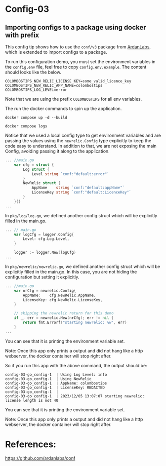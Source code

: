 # Config-03

## Importing configs to a package using docker with prefix

This config tip shows how to use the `conf/v3` package from [ArdanLabs](https://github.com/ardanlabs/conf), which is extended to import configs to a package.

To run this configuration demo, you must set the environment variables in the `config.env` file, feel free to copy `config.env.example`. The content should looks like the below.

```
COLOMBOSTIPS_NEW_RELIC_LICENSE_KEY=some_valid_licence_key
COLOMBOSTIPS_NEW_RELIC_APP_NAME=colombostips
COLOMBOSTIPS_LOG_LEVEL=error
```

Note that we are using the prefix `COLOMBOSTIPS` for all env variables.
 
The run the docker commands to spin up the application.

```
docker compose up -d --build

docker compose logs
```

Notice that we used a local config type to get environment variables and are passing the values using the `newrelic.Config` type explicitly to keep the code easy to understand. In addition to that, we are not exposing the main Config, avoiding passing it along to the application.

```go
... //main.go
	var cfg = struct {
		Log struct {
			Level string `conf:"default:error"`
		}
		NewRelic struct {
			AppName    string `conf:"default:appName"`
			LicenseKey string `conf:"default:LicenceKey"`
		}
	}{}
...
```

In `pkg/log/log.go`, we defined another config struct which will be explicitly filled in the main.go.
```go
... // main.go
	var logCfg = logger.Config{
		Level: cfg.Log.Level,
	}

	logger := logger.New(logCfg)
...
```

In `pkg/newrelic/newrelic.go`, we defined another config struct which will be explicitly filled in the main.go. In this case, you are not hiding the configuration but setting it explicitly.

```go
... //main.go
	var nrCfg = newrelic.Config{
		AppName:    cfg.NewRelic.AppName,
		LicenseKey: cfg.NewRelic.LicenseKey,
	}

	// skipping the newrelic return for this demo
	if _, err = newrelic.New(nrCfg); err != nil {
		return fmt.Errorf("starting newrelic: %w", err)
	}
...
```

You can see that it is printing the environment variable set.

Note: Once this app only prints a output and did not hang like a http webserver, the docker container will stop right after.

So if you run this app with the above command, the output should be: 

```
config-03-go_config-1  | Using Log Level: info
config-03-go_config-1  | Using NewRelic 
config-03-go_config-1  | AppName: colombostips
config-03-go_config-1  | LicenseKey: REDACTED
config-03-go_config-1  | 
config-03-go_config-1  | 2023/12/05 13:07:07 starting newrelic: license length is not 40

```

You can see that it is printing the environment variable set.

Note: Once this app only prints a output and did not hang like a http webserver, the docker container will stop right after.


# References:

https://github.com/ardanlabs/conf

